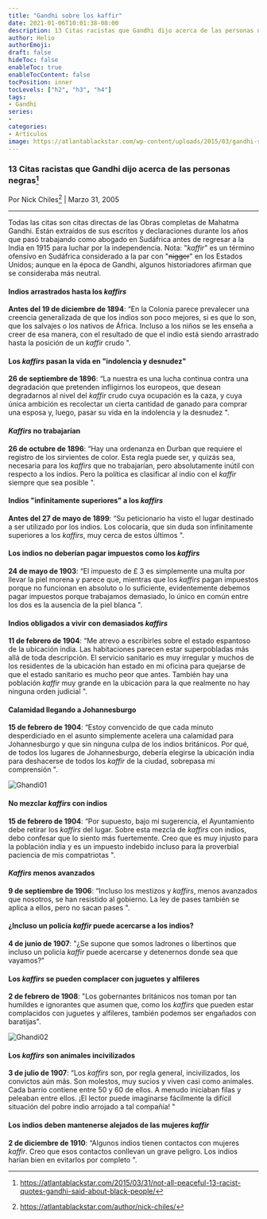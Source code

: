 ```yaml
---
title: "Gandhi sobre los kaffir"
date: 2021-01-06T10:01:38-08:00
description: 13 Citas racistas que Gandhi dijo acerca de las personas negras.
author: Helio
authorEmoji: 
draft: false
hideToc: false
enableToc: true
enableTocContent: false
tocPosition: inner
tocLevels: ["h2", "h3", "h4"]
tags:
- Gandhi
series:
-
categories:
- Artículos
image: https://atlantablackstar.com/wp-content/uploads/2015/03/gandhi-smile-e1427747090891.jpg
---
```


<style>
body {
text-align: justify}
</style>

### 13 Citas racistas que Gandhi dijo acerca de las personas negras[^1]
Por Nick Chiles[^2] | Marzo 31, 2005

---



Todas las citas son citas directas de las Obras completas de Mahatma Gandhi. Están extraídos de sus escritos y declaraciones durante los años que pasó trabajando como abogado en Sudáfrica antes de regresar a la India en 1915 para luchar por la independencia. Nota: "*kaffir*" es un término ofensivo en Sudáfrica considerado a la par con "~~nigger~~" en los Estados Unidos; aunque en la época de Gandhi, algunos historiadores afirman que se consideraba más neutral.

####  Indios arrastrados hasta los *kaffirs*

**Antes del 19 de diciembre de 1894**: “En la Colonia parece prevalecer una creencia generalizada de que los indios son poco mejores, si es que lo son, que los salvajes o los nativos de África. Incluso a los niños se les enseña a creer de esa manera, con el resultado de que el indio está siendo arrastrado hasta la posición de un *kaffir* crudo ".

####  Los *kaffirs* pasan la vida en "indolencia y desnudez"

**26 de septiembre de 1896**: “La nuestra es una lucha continua contra una degradación que pretenden infligirnos los europeos, que desean degradarnos al nivel del *kaffir* crudo cuya ocupación es la caza, y cuya única ambición es recolectar un cierta cantidad de ganado para comprar una esposa y, luego, pasar su vida en la indolencia y la desnudez ".

#### *Kaffirs* no trabajarían

**26 de octubre de 1896**: “Hay una ordenanza en Durban que requiere el registro de los sirvientes de color. Esta regla puede ser, y quizás sea, necesaria para los *kaffirs* que no trabajarían, pero absolutamente inútil con respecto a los indios. Pero la política es clasificar al indio con el *kaffir* siempre que sea posible ".

#### Indios "infinitamente superiores" a los *kaffirs*

**Antes del 27 de mayo de 1899**: “Su peticionario ha visto el lugar destinado a ser utilizado por los indios. Los colocaría, que sin duda son infinitamente superiores a los *kaffirs*, muy cerca de estos últimos ".

#### Los indios no deberían pagar impuestos como los *kaffirs*

**24 de mayo de 1903**: “El impuesto de £ 3 es simplemente una multa por llevar la piel morena y parece que, mientras que los *kaffirs* pagan impuestos porque no funcionan en absoluto o lo suficiente, evidentemente debemos pagar impuestos porque trabajamos demasiado, lo único en común entre los dos es la ausencia de la piel blanca ".

#### Indios obligados a vivir con demasiados *kaffirs*

**11 de febrero de 1904**: “Me atrevo a escribirles sobre el estado espantoso de la ubicación india. Las habitaciones parecen estar superpobladas más allá de toda descripción. El servicio sanitario es muy irregular y muchos de los residentes de la ubicación han estado en mi oficina para quejarse de que el estado sanitario es mucho peor que antes. También hay una población *kaffir* muy grande en la ubicación para la que realmente no hay ninguna orden judicial ".

#### Calamidad llegando a Johannesburgo

**15 de febrero de 1904**: “Estoy convencido de que cada minuto desperdiciado en el asunto simplemente acelera una calamidad para Johannesburgo y que sin ninguna culpa de los indios británicos. Por qué, de todos los lugares de Johannesburgo, debería elegirse la ubicación india para deshacerse de todos los *kaffir* de la ciudad, sobrepasa mi comprensión ".

![Ghandi01](https://atlantablackstar.com/wp-content/uploads/2015/03/south-africa-aparthied-sign-768x596.jpg)

#### No mezclar *kaffirs* con indios

**15 de febrero de 1904**: “Por supuesto, bajo mi sugerencia, el Ayuntamiento debe retirar los *kaffirs* del lugar. Sobre esta mezcla de *kaffirs* con indios, debo confesar que lo siento más fuertemente. Creo que es muy injusto para la población india y es un impuesto indebido incluso para la proverbial paciencia de mis compatriotas ".

#### *Kaffirs* menos avanzados

**9 de septiembre de 1906**: “Incluso los mestizos y *kaffirs*, menos avanzados que nosotros, se han resistido al gobierno. La ley de pases también se aplica a ellos, pero no sacan pases ".

#### ¿Incluso un policía *kaffir* puede acercarse a los indios?

**4 de junio de 1907**: "¿Se supone que somos ladrones o libertinos que incluso un policía *kaffir* puede acercarse y detenernos donde sea que vayamos?"

#### Los *kaffirs* se pueden complacer con juguetes y alfileres

**2 de febrero de 1908**: "Los gobernantes británicos nos toman por tan humildes e ignorantes que asumen que, como los *kaffirs* que pueden estar complacidos con juguetes y alfileres, también podemos ser engañados con baratijas".

![Ghandi02](https://atlantablackstar.com/wp-content/uploads/2015/03/Beware-of-Natives.jpg)

#### Los *kaffirs* son animales incivilizados

**3 de julio de 1907**: “Los *kaffirs* son, por regla general, incivilizados, los convictos aún más. Son molestos, muy sucios y viven casi como animales. Cada barrio contiene entre 50 y 60 de ellos. A menudo iniciaban filas y peleaban entre ellos. ¡El lector puede imaginarse fácilmente la difícil situación del pobre indio arrojado a tal compañía! "

#### Los indios deben mantenerse alejados de las mujeres *kaffir*

**2 de diciembre de 1910**: “Algunos indios tienen contactos con mujeres *kaffir*. Creo que esos contactos conllevan un grave peligro. Los indios harían bien en evitarlos por completo ".


<style>
body {
text-align: left}
</style>

[^1]: https://atlantablackstar.com/2015/03/31/not-all-peaceful-13-racist-quotes-gandhi-said-about-black-people/
[^2]: https://atlantablackstar.com/author/nick-chiles/